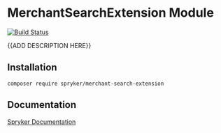 # MerchantSearchExtension Module
[![Build Status](https://travis-ci.org/spryker/merchant-search-extension.svg)](https://travis-ci.org/spryker/merchant-search-extension)

{{ADD DESCRIPTION HERE}}

## Installation

```
composer require spryker/merchant-search-extension
```

## Documentation

[Spryker Documentation](https://documentation.spryker.com/module_guide/overview.htm)

